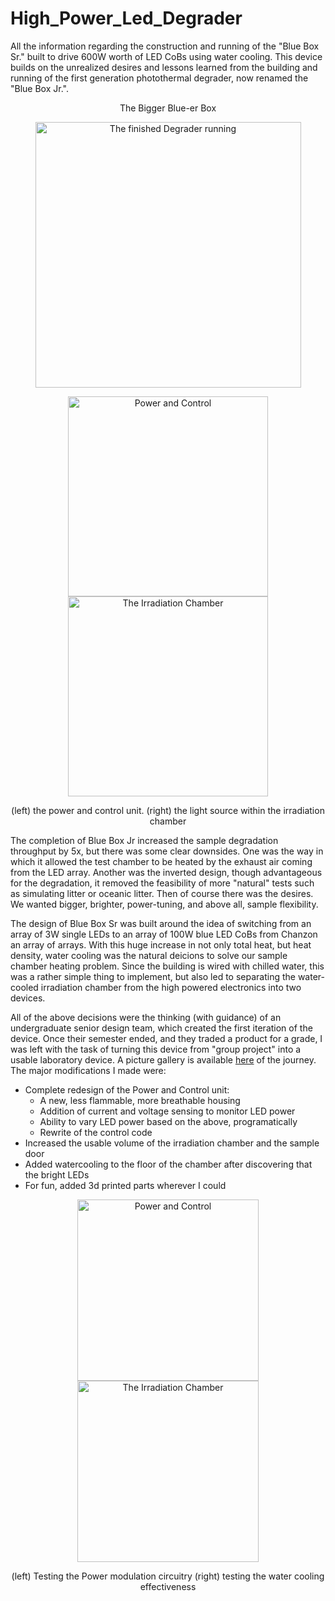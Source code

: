 # High_Power_Led_Degrader
All the information regarding the construction and running of the "Blue Box Sr." built to drive 600W worth of LED CoBs using water cooling. This device builds on the unrealized desires and lessons learned from the building and running of the first generation photothermal degrader, now renamed the "Blue Box Jr.".

<p>
<p align="center"> The Bigger Blue-er Box </p>
<p align="center">
    <img src="https://github.com/Swicano/swicano.github.io/blob/master/images/BBsr/Final_Running_1.jpg" height="425" alt="The finished Degrader running"/> 
</p>
<p>
<p align="center">
    <img src="https://github.com/Swicano/swicano.github.io/blob/master/images/BBsr/Final-AboveView.jpg" height="320" alt="Power and Control"/> <img src="https://github.com/Swicano/swicano.github.io/blob/master/images/BBsr/Final-ChamberView-1.jpg" height="320" alt="The Irradiation Chamber"/> 
<p align="center"> (left) the power and control unit. (right) the light source within the irradiation chamber </p>
</p>

The completion of Blue Box Jr increased the sample degradation throughput by 5x, but there was some clear downsides. One was the way in which it allowed the test chamber to be heated by the exhaust air coming from the LED array. Another was the inverted design, though advantageous for the degradation, it removed the feasibility of more "natural" tests such as simulating litter or oceanic litter. Then of course there was the desires. We wanted bigger, brighter, power-tuning, and above all, sample flexibility.

The design of Blue Box Sr was built around the idea of switching from an array of 3W single LEDs to an array of 100W blue LED CoBs from Chanzon an array of arrays. With this huge increase in not only total heat, but heat density, water cooling was the natural deicions to solve our sample chamber heating problem. Since the building is wired with chilled water, this was a rather simple thing to implement, but also led to separating the water-cooled irradiation chamber from the high powered electronics into two devices. 

All of the above decisions were the thinking (with guidance) of an undergraduate senior design team, which created the first iteration of the device. Once their semester ended, and they traded a product for a grade, I was left with the task of turning this device from "group project" into a usable laboratory device. A picture gallery is available [here](Coming_Soon) of the journey. The major modifications I made were:

* Complete redesign of the Power and Control unit:
  * A new, less flammable, more breathable housing
  * Addition of current and voltage sensing to monitor LED power
  * Ability to vary LED power based on the above, programatically
  * Rewrite of the control code  
* Increased the usable volume of the irradiation chamber and the sample door
* Added watercooling to the floor of the chamber after discovering that the bright LEDs
* For fun, added 3d printed parts wherever I could

<p>
<p align="center">
    <img src="https://github.com/Swicano/swicano.github.io/blob/master/images/BBsr/5_2Testing_PWM_contr.jpg" height="290" alt="Power and Control"/> <img src="https://github.com/Swicano/swicano.github.io/blob/master/images/BBsr/5_3Testing_WaterCool.jpg" height="290" alt="The Irradiation Chamber"/> 
<p align="center"> (left) Testing the Power modulation circuitry (right) testing the water cooling effectiveness </p>
</p>


